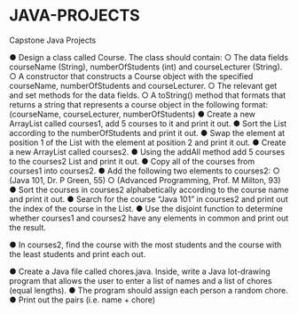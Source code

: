# JAVA-PROJECTS
Capstone Java Projects


● Design a class called Course. The class should contain:
○ The data fields courseName (String), numberOfStudents (int) and
courseLecturer (String).
○ A constructor that constructs a Course object with the specified
courseName, numberOfStudents and courseLecturer.
○ The relevant get and set methods for the data fields.
○ A toString() method that formats that returns a string that
represents a course object in the following format:
(courseName, courseLecturer, numberOfStudents)
● Create a new ArrayList called courses1, add 5 courses to it and print it out.
● Sort the List according to the numberOfStudents and print it out.
● Swap the element at position 1 of the List with the element at position 2
and print it out.
● Create a new ArrayList called courses2.
● Using the addAll method add 5 courses to the courses2 List and print it
out.
● Copy all of the courses from courses1 into courses2.
● Add the following two elements to courses2:
○ (Java 101, Dr. P Green, 55)
○ (Advanced Programming, Prof. M Milton, 93)
● Sort the courses in courses2 alphabetically according to the course name
and print it out.
● Search for the course “Java 101” in courses2 and print out the index of the
course in the List.
● Use the disjoint function to determine whether courses1 and courses2
have any elements in common and print out the result.

● In courses2, find the course with the most students and the course with
the least students and print each out.

● Create a Java file called chores.java. Inside, write a Java lot-drawing
program that allows the user to enter a list of names and a list of chores
(equal lengths).
● The program should assign each person a random chore.
● Print out the pairs (i.e. name + chore)

